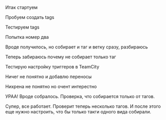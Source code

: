 Итак стартуем

Пробуем создать tags

Тестируем tags

Попытка номер два

Вроде получилось, но собирает и таг и ветку сразу, разбираюсь

Теперь забираюсь почему не собирает только таг

Тестирую настройку триггеров в TeamCity

Ничег не понятно и добавлю переносы

Нихрена не понятно но очент интерестно

УРАА! Вроде собралось. Проверка, что собирается только от тагов.

Супер, все работает. Проверит теперь несколько тагов.
И после этого еще нужно настроить, что бы только такги одного вида собирали.
